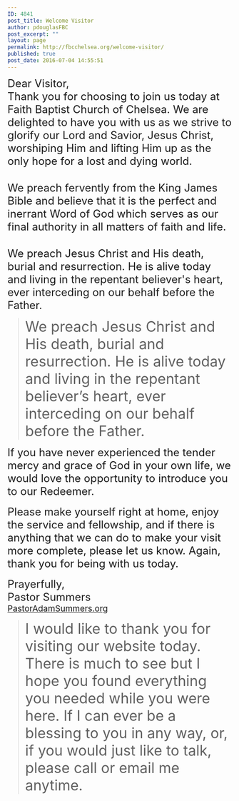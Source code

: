 ```yaml
---
ID: 4841
post_title: Welcome Visitor
author: pdouglasFBC
post_excerpt: ""
layout: page
permalink: http://fbcchelsea.org/welcome-visitor/
published: true
post_date: 2016-07-04 14:55:51
---
```

<p><span style="font-size: 14pt;"><span style="font-size: 18pt;">Dear Visitor,</span> </span><br /><span style="font-size: 14pt;"><span style="font-size: 18pt;"> Thank you for choosing to join us today at Faith Baptist Church of Chelsea. We are delighted to have you with us as we strive to glorify our Lord and Savior, Jesus Christ, worshiping Him and lifting Him up as the only hope for a lost and dying world.</span> </span></p><p><br /><span style="font-size: 14pt;"><span style="font-size: 18pt;"> We preach fervently from the King James Bible and believe that it is the perfect and inerrant Word of God which serves as our final authority in all matters of faith and life.</span> </span></p><p><br /><span style="font-size: 14pt;"><span style="font-size: 18pt;"> We preach Jesus Christ and His death, burial and resurrection. He is alive today and living in the repentant believer's heart, ever interceding on our behalf before the Father.</span> </span></p><blockquote class="eye-catcher"><span style="font-size: 24pt;">We preach Jesus Christ and His death, burial and resurrection. He is alive today and living in the repentant believer’s heart, ever interceding on our behalf before the Father.</span></blockquote><p><span style="font-size: 18pt;">If you have never experienced the tender mercy and grace of God in your own life, we would love the opportunity to introduce you to our Redeemer. </span><br /><br /><span style="font-size: 18pt;"> Please make yourself right at home, enjoy the service and fellowship, and if there is anything that we can do to make your visit more complete, please let us know. Again, thank you for being with us today. </span><br /><br /><span style="font-size: 18pt;"> Prayerfully,</span><br /><span style="font-size: 18pt;"> Pastor Summers</span><br /><span style="font-size: 14pt;"> <a title="For more about Pastor Summers Visit His Website" href="http://pastoradamsummers.org" target="_blank">PastorAdamSummers.org</a> </span></p><blockquote class="eye-catcher"><span style="font-size: 24pt;">I would like to thank you for visiting our website today. There is much to see but I hope you found everything you needed while you were here. If I can ever be a blessing to you in any way, or, if you would just like to talk, please call or email me anytime.</span></blockquote>